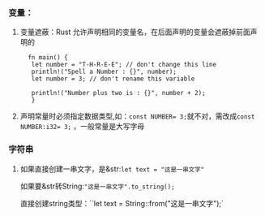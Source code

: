 ### 变量：
1. 变量遮蔽：Rust 允许声明相同的变量名，在后面声明的变量会遮蔽掉前面声明的

   ```
     fn main() {
      let number = "T-H-R-E-E"; // don't change this line
      println!("Spell a Number : {}", number);
      let number = 3; // don't rename this variable
      
      println!("Number plus two is : {}", number + 2);
      }
   ```

2. 声明常量时必须指定数据类型,如：`const NUMBER= 3;`就不对，需改成`const NUMBER:i32= 3;`   ，一般常量是大写字母

### 字符串

1. 如果直接创建一串文字，是&str:`let text = "这是一串文字"`

   如果要&str转String:`"这是一串文字".to_string();`

   直接创建string类型：``let text = String::from("这是一串文字");`
